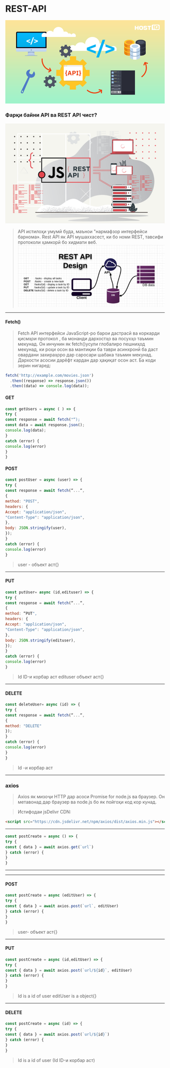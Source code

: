 # REST-API

![N|Solid](./imgs/what-is-api.webp)

### Фарқи байни API ва REST API чист?

![N|Solid](./imgs/js-API2.png)

> API истилоҳи умумӣ буда, маънои "нармафзор
> интерфейси барнома».
> Rest API як API мушаххасест, ки бо номи REST,
> тавсифи протоколи ҳамкорӣ бо хидмати веб.
 ![N|Solid](./imgs/Rest_api_2.jpg)

---



#### Fetch()

> Fetch API интерфейси JavaScript-ро барои дастрасӣ ва коркарди қисмҳои протокол , ба монанди дархостҳо ва посухҳо таъмин мекунад. Он инчунин як fetch()усули глобалиро пешниҳод мекунад, ки роҳи осон ва мантиқии ба таври асинхронӣ ба даст овардани захираҳоро дар саросари шабака таъмин мекунад.
> Дархости асосии дарёфт кардан дар ҳақиқат осон аст. Ба коди зерин нигаред:

```js
fetch('http://example.com/movies.json')
  .then((response) => response.json())
  .then((data) => console.log(data));
```

#### GET

```js
const getUsers = async ( ) => {
try {
const response = await fetch("“);
const data = await response.json();
console.log(data);
}
catch (error) {
console.log(error)
}
}
```

#### POST

```js
const postUser = async (user) => {
try {
const response = await fetch(“...“,
{
method: "POST",
headers: {
Accept: "application/json",
"Content-Type": "application/json",
},
body: JSON.stringify(user),
});
}
catch (error) {
console.log(error)
}

```

> user - объект аст{}

---



#### PUT

```js
const putUser= async (id,edituser) => {
try {
const response = await fetch(“...“,
{
method: “PUT",
headers: {
Accept: "application/json",
"Content-Type": "application/json",
},
body: JSON.stringify(edituser),
});
}
catch (error) {
console.log(error)
}
```

> Id ID-и корбар аст
> edituser объект аст{}

---


#### DELETE

```js
const deleteUser= async (id) => {
try {
const response = await fetch(“...“,
{
method: "DELETE"
});
}
catch (error) {
console.log(error)
}
}

```

> Id -и корбар аст

---


### axios

> Axios як мизоҷи HTTP дар асоси Promise for node.js ва
> браузер. Он метавонад дар браузер ва node.js бо як пойгоҳи код кор кунад.

> Истифодаи jsDelivr CDN:

```html
<script src="https://cdn.jsdelivr.net/npm/axios/dist/axios.min.js"></script>
```

---

```js
const postCreate = async () => {
try {
const { data } = await axios.get(`url`)
} catch (error) {
}
}
```

---

---

#### POST

```js
const postCreate = async (editUser) => {
try {
const { data } = await axios.post(`url`, editUser)
} catch (error) {
}
}
```

> user- объект аст{}

---


#### PUT

```js
const postCreate = async (id,editUser) => {
try {
const { data } = await axios.post(`url/${id}`, editUser)
} catch (error) {
}
}
```

> Id is a id of user
> editUser is a object{}

---

#### DELETE

```js
const postCreate = async (id) => {
try {
const { data } = await axios.post(`url/${id}`)
} catch (error) {
}
}
```

> Id is a id of user (Id ID-и корбар аст)

